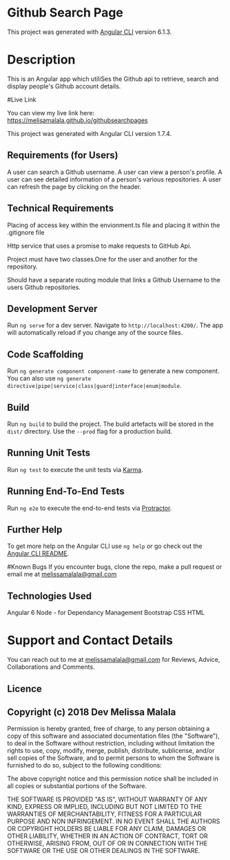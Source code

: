 # Github Search Page

This project was generated with [Angular CLI](https://github.com/angular/angular-cli) version 6.1.3.

# Description
This is an Angular app which utiliSes the Github api to retrieve, search and display people's Github account details.

#Live Link

You can view my live link here: https://melisamalala.github.io/githubsearchpages


This project was generated with Angular CLI version 1.7.4.

## Requirements (for Users)
A user can search a Github username.
A user can view a person's profile.
A user can see detailed information of a person's various repositories.
A user can refresh the page by clicking on the header.


## Technical Requirements


Placing of access key within the envionment.ts file and placing it within the .gitignore file

Http service that uses a promise to make requests to GitHub Api.

Project must have two classes.One for the user and another for the repository.

Should have a separate routing module that links a Github Username to the users Github repositories.

## Development Server

Run `ng serve` for a dev server. Navigate to `http://localhost:4200/`. The app will automatically reload if you change any of the source files.

## Code Scaffolding

Run `ng generate component component-name` to generate a new component. You can also use `ng generate directive|pipe|service|class|guard|interface|enum|module`.

## Build

Run `ng build` to build the project. The build artefacts will be stored in the `dist/` directory. Use the `--prod` flag for a production build.

## Running Unit Tests

Run `ng test` to execute the unit tests via [Karma](https://karma-runner.github.io).

## Running End-To-End Tests

Run `ng e2e` to execute the end-to-end tests via [Protractor](http://www.protractortest.org/).

## Further Help

To get more help on the Angular CLI use `ng help` or go check out the [Angular CLI README](https://github.com/angular/angular-cli/blob/master/README.md).

#Known Bugs
If you encounter bugs, clone the repo, make a pull request or email me at melissamalala@gmail.com

## Technologies Used
 Angular 6
 Node - for Dependancy Management
 Bootstrap
 CSS
 HTML

# Support and Contact Details
You can reach out to me at melissamalala@gmail.com for Reviews, Advice, Collaborations and Comments.


## Licence

## Copyright (c) 2018 Dev Melissa Malala

Permission is hereby granted, free of charge, to any person obtaining a copy of this software and associated documentation files (the "Software"), to deal in the Software without restriction, including without limitation the rights to use, copy, modify, merge, publish, distribute, sublicense, and/or sell copies of the Software, and to permit persons to whom the Software is furnished to do so, subject to the following conditions:

The above copyright notice and this permission notice shall be included in all copies or substantial portions of the Software.

THE SOFTWARE IS PROVIDED "AS IS", WITHOUT WARRANTY OF ANY KIND, EXPRESS OR IMPLIED, INCLUDING BUT NOT LIMITED TO THE WARRANTIES OF MERCHANTABILITY, FITNESS FOR A PARTICULAR PURPOSE AND NON INFRINGEMENT. IN NO EVENT SHALL THE AUTHORS OR COPYRIGHT HOLDERS BE LIABLE FOR ANY CLAIM, DAMAGES OR OTHER LIABILITY, WHETHER IN AN ACTION OF CONTRACT, TORT OR OTHERWISE, ARISING FROM, OUT OF OR IN CONNECTION WITH THE SOFTWARE OR THE USE OR OTHER DEALINGS IN THE SOFTWARE.
